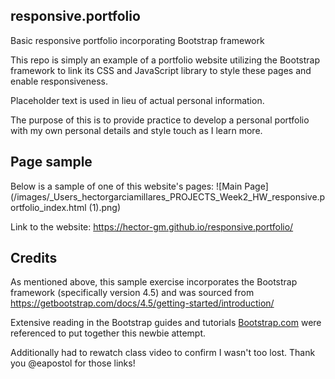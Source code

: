 ## responsive.portfolio
Basic responsive portfolio incorporating Bootstrap framework

This repo is simply an example of a portfolio website utilizing the Bootstrap framework to link its CSS and JavaScript library to style these pages and enable responsiveness.

Placeholder text is used in lieu of actual personal information. 

The purpose of this is to provide practice to develop a personal portfolio with my own personal details and style touch as I learn more.

## Page sample
Below is a sample of one of this website's pages:
![Main Page] (/images/_Users_hectorgarciamillares_PROJECTS_Week2_HW_responsive.portfolio_index.html (1).png)

Link to the website: https://hector-gm.github.io/responsive.portfolio/

## Credits

As mentioned above, this sample exercise incorporates the Bootstrap framework (specifically version 4.5) and was sourced from https://getbootstrap.com/docs/4.5/getting-started/introduction/

Extensive reading in the Bootstrap guides and tutorials [Bootstrap.com](https://getbootstrap.com/docs/4.5/components/forms/) were referenced to put together this newbie attempt. 

Additionally had to rewatch class video to confirm I wasn't too lost. Thank you @eapostol for those links!
